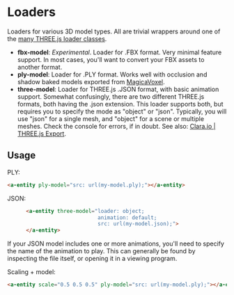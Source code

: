 # Loaders

Loaders for various 3D model types. All are trivial wrappers around one of the [many THREE.js loader classes](https://github.com/mrdoob/three.js/tree/master/examples/js/loaders).

- **fbx-model**: *Experimental*. Loader for .FBX format. Very minimal feature support. In most cases, you'll want to convert your FBX assets to another format.
- **ply-model**: Loader for .PLY format. Works well with occlusion and shadow baked models exported from [MagicaVoxel](https://ephtracy.github.io/).
- **three-model**: Loader for THREE.js .JSON format, with basic animation support. Somewhat confusingly, there are two different THREE.js formats, both having the .json extension. This loader supports both, but requires you to specify the mode as "object" or "json". Typically, you will use "json" for a single mesh, and "object" for a scene or multiple meshes. Check the console for errors, if in doubt. See also: [Clara.io | THREE.js Export](https://clara.io/learn/user-guide/data_exchange/threejs_export).

## Usage

PLY:

```html
<a-entity ply-model="src: url(my-model.ply);"></a-entity>
```

JSON:

```html
      <a-entity three-model="loader: object;
                             animation: default;
                             src: url(my-model.json);">
      </a-entity>
```

If your JSON model includes one or more animations, you'll need to specify the name of the animation to play. This can generally be found by inspecting the file itself, or opening it in a viewing program.

Scaling + model:

```html
<a-entity scale="0.5 0.5 0.5" ply-model="src: url(my-model.ply);"></a-entity>
```
